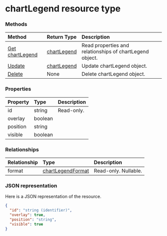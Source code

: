 # chartLegend resource type




### Methods

| Method		   | Return Type	|Description|
|:---------------|:--------|:----------|
|[Get chartLegend](../api/chartlegend_get.md) | [chartLegend](chartlegend.md) |Read properties and relationships of chartLegend object.|
|[Update](../api/chartlegend_update.md) | [chartLegend](chartlegend.md)	|Update chartLegend object. |
|[Delete](../api/chartlegend_delete.md) | None |Delete chartLegend object. |

### Properties
| Property	   | Type	|Description|
|:---------------|:--------|:----------|
|id|string| Read-only.|
|overlay|boolean||
|position|string||
|visible|boolean||

### Relationships
| Relationship | Type	|Description|
|:---------------|:--------|:----------|
|format|[chartLegendFormat](chartlegendformat.md)| Read-only. Nullable.|

### JSON representation

Here is a JSON representation of the resource.

<!-- {
  "blockType": "resource",
  "optionalProperties": [

  ],
  "@odata.type": "microsoft.graph.chartLegend"
}-->

```json
{
  "id": "string (identifier)",
  "overlay": true,
  "position": "string",
  "visible": true
}

```

<!-- uuid: 8fcb5dbc-d5aa-4681-8e31-b001d5168d79
2015-10-25 14:57:30 UTC -->
<!-- {
  "type": "#page.annotation",
  "description": "chartLegend resource",
  "keywords": "",
  "section": "documentation",
  "tocPath": ""
}-->